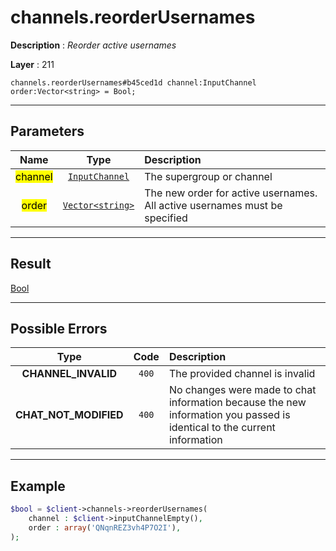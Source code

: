 # channels.reorderUsernames

**Description** : *Reorder active usernames*

**Layer** : 211

```tl
channels.reorderUsernames#b45ced1d channel:InputChannel order:Vector<string> = Bool;
```

---

## Parameters

| Name | Type | Description |
| :---: | :---: | :--- |
| <mark>channel</mark> | [`InputChannel`](type/InputChannel) | The supergroup or channel |
| <mark>order</mark> | [`Vector<string>`](type/string) | The new order for active usernames. All active usernames must be specified |

---

## Result

[Bool](type/Bool)

---

## Possible Errors

| Type | Code | Description |
| :---: | :---: | :--- |
| **CHANNEL_INVALID** | `400` | The provided channel is invalid |
| **CHAT_NOT_MODIFIED** | `400` | No changes were made to chat information because the new information you passed is identical to the current information |

---

## Example

```php
$bool = $client->channels->reorderUsernames(
	channel : $client->inputChannelEmpty(),
	order : array('QNqnREZ3vh4P7O2I'),
);
```